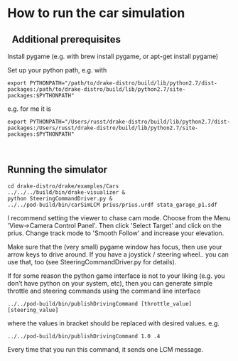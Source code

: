 How to run the car simulation
=============================
 
Additional prerequisites
------------------------

Install pygame (e.g. with brew install pygame, or apt-get install pygame)

Set up your python path, e.g. with

```
export PYTHONPATH="/path/to/drake-distro/build/lib/python2.7/dist-packages:/path/to/drake-distro/build/lib/python2.7/site-packages:$PYTHONPATH" 
```
e.g. for me it is

```
export PYTHONPATH="/Users/russt/drake-distro/build/lib/python2.7/dist-packages:/Users/russt/drake-distro/build/lib/python2.7/site-packages:$PYTHONPATH" 
```
 

Running the simulator
---------------------

```
cd drake-distro/drake/examples/Cars
../../../build/bin/drake-visualizer &     
python SteeringCommandDriver.py &        
../../pod-build/bin/carSimLCM prius/prius.urdf stata_garage_p1.sdf
```

I recommend setting the viewer to chase cam mode.  Choose from the Menu 'View->Camera Control Panel'.  Then click 'Select Target' and click on the prius.  Change track mode to 'Smooth Follow' and increase your elevation.

Make sure that the (very small) pygame window has focus, then use your arrow
keys to drive around. If you have a joystick / steering wheel.. you can use
that, too (see SteeringCommandDriver.py for details).

If for some reason the python game interface is not to your liking (e.g. you
don’t have python on your system, etc), then you can generate simple throttle
and steering commands using the command line interface

```
../../pod-build/bin/publishDrivingCommand [throttle_value] [steering_value]
```
where the values in bracket should be replaced with desired values.  e.g.

```
../../pod-build/bin/publishDrivingCommand 1.0 .4
```
Every time that you run this command, it sends one LCM message.
